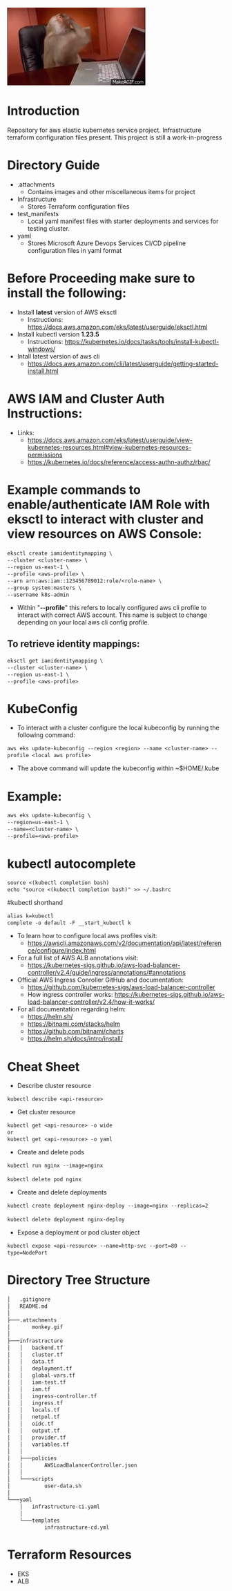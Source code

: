 <!-- Logos -->
<!-- ![Tomcat image](/.attachments/tomcat-logo.png =250x200) -->
![Monkey Typing](/.attachments/monkey.gif)

<!-- Intro -->
# Introduction
Repository for aws elastic kubernetes service project. Infrastructure terraform configuration files present. This project is still a work-in-progress

<!-- Dir Summary -->
# Directory Guide
* .attachments
  * Contains images and other miscellaneous items for project
* Infrastructure
    * Stores Terraform configuration files
* test_manifests
  * Local yaml manifest files with starter deployments and services for testing cluster.
* yaml
    * Stores Microsoft Azure Devops Services CI/CD pipeline configuration files in yaml format

# Before Proceeding make sure to install the following:
* Install **latest** version of AWS eksctl
  * Instructions: https://docs.aws.amazon.com/eks/latest/userguide/eksctl.html
* Install kubectl version **1.23.5**
  * Instructions: https://kubernetes.io/docs/tasks/tools/install-kubectl-windows/
* Intall latest version of aws cli
  * https://docs.aws.amazon.com/cli/latest/userguide/getting-started-install.html

# AWS IAM and Cluster Auth Instructions:
* Links:
  * https://docs.aws.amazon.com/eks/latest/userguide/view-kubernetes-resources.html#view-kubernetes-resources-permissions
  * https://kubernetes.io/docs/reference/access-authn-authz/rbac/
# Example commands to enable/authenticate IAM Role with eksctl to interact with cluster and view resources on AWS Console:
```
eksctl create iamidentitymapping \
--cluster <cluster-name> \
--region us-east-1 \
--profile <aws-profile> \
--arn arn:aws:iam::123456789012:role/<role-name> \
--group system:masters \
--username k8s-admin
```
* Within "**--profile**" this refers to locally configured aws cli profile to interact with correct AWS account. This name is subject to change depending on your local aws cli config profile.
## To retrieve identity mappings:
```
eksctl get iamidentitymapping \
--cluster <cluster-name> \
--region us-east-1 \
--profile <aws-profile>
```

<!-- kubeconfig commands -->
# KubeConfig
* To interact with a cluster configure the local kubeconfig by running the following command:
```
aws eks update-kubeconfig --region <region> --name <cluster-name> --profile <local aws profile>
```
* The above command will update the kubeconfig within ~$HOME/.kube

# Example:
```
aws eks update-kubeconfig \
--region=us-east-1 \
--name=<cluster-name> \
--profile=<aws-profile>
```

# kubectl autocomplete
```
source <(kubectl completion bash)
echo "source <(kubectl completion bash)" >> ~/.bashrc
```
#kubectl shorthand
```
alias k=kubectl
complete -o default -F __start_kubectl k
```
* To learn how to configure local aws profiles visit: 
   *  https://awscli.amazonaws.com/v2/documentation/api/latest/reference/configure/index.html
* For a full list of AWS ALB annotations visit: 
   * https://kubernetes-sigs.github.io/aws-load-balancer-controller/v2.4/guide/ingress/annotations/#annotations
* Official AWS Ingress Conroller GitHub and documentation: 
   * https://github.com/kubernetes-sigs/aws-load-balancer-controller
   * How ingress controller works: https://kubernetes-sigs.github.io/aws-load-balancer-controller/v2.4/how-it-works/
* For all documentation regarding helm:
  * https://helm.sh/
  * https://bitnami.com/stacks/helm
  * https://github.com/bitnami/charts
  * https://helm.sh/docs/intro/install/

# Cheat Sheet
* Describe cluster resource
```
kubectl describe <api-resource>
```
* Get cluster resource
```
kubectl get <api-resource> -o wide
or
kubectl get <api-resource> -o yaml
```
* Create and delete pods
```
kubectl run nginx --image=nginx

kubectl delete pod nginx
```
* Create and delete deployments
```
kubectl create deployment nginx-deploy --image=nginx --replicas=2

kubectl delete deployment nginx-deploy
```
* Expose a deployment or pod cluster object
```
kubectl expose <api-resource> --name=http-svc --port=80 --type=NodePort
```

<!-- Dir Tree Structure -->
# Directory Tree Structure

```
│   .gitignore
│   README.md
│
├───.attachments
│       monkey.gif
│
├───infrastructure
│   │   backend.tf
│   │   cluster.tf
│   │   data.tf
│   │   deployment.tf
│   │   global-vars.tf
│   │   iam-test.tf
│   │   iam.tf
│   │   ingress-controller.tf
│   │   ingress.tf
│   │   locals.tf
│   │   netpol.tf
│   │   oidc.tf
│   │   output.tf
│   │   provider.tf
│   │   variables.tf
│   │
│   ├───policies
│   │       AWSLoadBalancerController.json
│   │
│   └───scripts
│           user-data.sh
│
└───yaml
    │   infrastructure-ci.yaml
    │
    └───templates
            infrastructure-cd.yml
```

# Terraform Resources
* EKS
* ALB